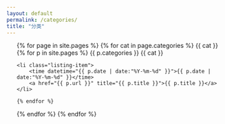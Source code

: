```yaml
---
layout: default
permalink: /categories/
title: "分类"
---
```

<ul class="listing">
 {% for page in site.pages %}
 {% for cat in page.categories %}
    {{ cat }}
    {% for p in site.pages %}
    {{ p.categories }}
    {{ cat }}
    
    <li class="listing-item">
        <time datetime="{{ p.date | date:"%Y-%m-%d" }}">{{ p.date | date:"%Y-%m-%d" }}</time>
        <a href="{{ p.url }}" title="{{ p.title }}">{{ p.title }}</a>
    </li>
   
    {% endfor %}
 {% endfor %}
 {% endfor %}
</ul>
